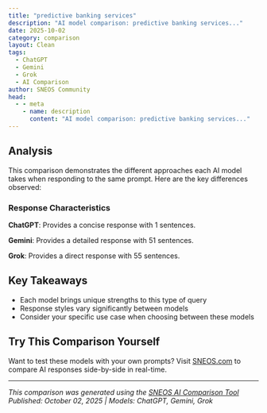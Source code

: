 ```yaml
---
title: "predictive banking services"
description: "AI model comparison: predictive banking services..."
date: 2025-10-02
category: comparison
layout: Clean
tags:
  - ChatGPT
  - Gemini
  - Grok
  - AI Comparison
author: SNEOS Community
head:
  - - meta
    - name: description
      content: "AI model comparison: predictive banking services..."
---
```


<ChatComparison
  title="predictive banking services"
  prompt="predictive banking services"
  :responses='{
    "ChatGPT": "Predictive banking services leverage data analytics, machine learning, and artificial intelligence to foresee customer needs and behaviors, improve service offerings, and enhance overall customer experiences. Here are some key aspects and examples of predictive banking services:\n\n### 1. **Customer Analytics**\n   - **Behavioral Forecasting:** Banks can use transaction history and customer behavior data to predict future spending patterns, helping in tailored product offerings.\n   - **Churn Prediction:** By identifying signs of disengagement or dissatisfaction, banks can proactively reach out to retain customers.\n\n### 2. **Personalized Financial Products**\n   - **Customized Offers:** Predictive analytics can identify which financial products (like loans, credit cards, or insurance) would likely interest specific customers based on their financial behavior and life stage.\n   - **Targeted Marketing Campaigns:** Banks can create highly targeted marketing campaigns based on predicted customer needs, leading to higher conversion rates.\n\n### 3. **Risk Management**\n   - **Credit Scoring:** By analyzing past behavior and other variables, predictive algorithms can provide smarter credit scores that reflect a customer&#39;s current risk profile better than traditional models.\n   - **Fraud Detection:** Machine learning models can analyze transaction data in real-time to identify potentially fraudulent activities, enhancing security.\n\n### 4. **Financial Advisory Services**\n   - **Automated Investment Advice:** Predictive analytics can guide robo-advisors to provide personalized investment strategies based on market trends and individual risk tolerance.\n   - **Savings Recommendations:** Using trends in spending and income, banks can recommend optimal savings plans or investment opportunities for customers.\n\n### 5. **Operational Efficiency**\n   - **Demand Forecasting:** Predictive analytics can help banks forecast demand for services and optimize staffing and resource allocation.\n   - **Branch Optimization:** By analyzing customer flow and transaction patterns, banks can better manage their physical branches to meet customer needs.\n\n### 6. **Enhanced Customer Experience**\n   - **Virtual Assistants:** AI-driven chatbots can utilize predictive capabilities to offer tailored responses to customer inquiries, enhancing engagement and support.\n   - **Proactive Notifications:** Banks can send alerts or reminders for payment due dates, exceeding spending limits, or personalized financial tips based on predictive analytics.\n\n### 7. **Regulatory Compliance**\n   - **Anti-Money Laundering (AML):** Predictive models can help identify patterns indicative of money laundering, assisting in compliance with regulatory requirements.\n\n### Conclusion\nPredictive banking services can significantly transform the banking industry by improving personalization, enhancing security, and increasing operational efficiency. These innovations not only benefit banks through improved customer relationships and risk management, but also empower customers with better financial decision-making tools. As technology advances, the capabilities of predictive banking services are likely to improve, leading to even more sophisticated and efficient financial services.",
    "Gemini": "Predictive banking services leverage data analytics, machine learning, and artificial intelligence to anticipate customer needs and behaviors. This allows banks to offer proactive and personalized financial solutions, improving customer experience and driving revenue. Here\u0027s a breakdown of the key aspects of predictive banking:\n\n**Core Functionality \u0026 Capabilities:**\n\n*   **Data Collection and Analysis:**  Aggregates and analyzes vast amounts of data from various sources including:\n    *   Transaction history\n    *   Account balances\n    *   Demographic information\n    *   Social media activity\n    *   Website and app usage\n    *   Location data (with consent)\n    *   Market trends\n    *   Economic indicators\n\n*   **Predictive Modeling:** Employs machine learning algorithms to build models that forecast future events, trends, and customer behavior.  Common techniques include:\n    *   Regression analysis\n    *   Classification algorithms (e.g., decision trees, support vector machines)\n    *   Time series analysis\n    *   Clustering\n\n*   **Personalized Recommendations:**  Offers tailored financial products, services, and advice based on predicted needs and risk profiles.\n\n*   **Risk Management:**  Predicts potential fraud, credit defaults, and other risks, enabling proactive mitigation strategies.\n\n*   **Process Automation:** Automates tasks like loan approvals, customer service interactions, and fraud detection, improving efficiency and reducing costs.\n\n**Specific Examples of Predictive Banking Services:**\n\n*   **Personalized Financial Advice:**\n    *   **Budgeting and Savings:** Predicting potential overspending and recommending savings strategies.\n    *   **Investment Recommendations:** Suggesting investment opportunities based on risk tolerance and financial goals.\n    *   **Debt Management:** Identifying opportunities for debt consolidation or refinancing.\n    *   **Financial Planning:** Providing tailored financial plans based on life stage and goals.\n\n*   **Proactive Customer Service:**\n    *   **Fraud Detection:** Identifying and preventing fraudulent transactions in real-time.\n    *   **Customer Churn Prediction:** Identifying customers at risk of leaving and proactively offering incentives to retain them.\n    *   **Personalized Product Offers:**  Recommending relevant products like credit cards, loans, or insurance based on predicted needs.\n    *   **Anticipatory Support:** Offering assistance before a customer even realizes they need it (e.g., anticipating travel needs and offering foreign currency exchange).\n\n*   **Loan and Credit Risk Assessment:**\n    *   **Credit Scoring:** Predicting the likelihood of loan default based on a broader range of data points than traditional credit scores.\n    *   **Loan Approval Automation:** Automating the loan approval process for qualified applicants, reducing processing time.\n    *   **Dynamic Interest Rates:** Adjusting interest rates based on predicted risk levels.\n\n*   **Fraud Prevention:**\n    *   **Anomaly Detection:** Identifying unusual transaction patterns that could indicate fraud.\n    *   **Real-time Monitoring:** Monitoring transactions in real-time and flagging suspicious activity for further investigation.\n    *   **Predictive Alerts:** Sending alerts to customers when unusual activity is detected on their accounts.\n\n*   **Targeted Marketing:**\n    *   **Personalized Marketing Campaigns:** Creating targeted marketing campaigns based on customer preferences and predicted needs.\n    *   **Optimized Marketing Spend:** Allocating marketing resources more efficiently by focusing on the most receptive customers.\n\n**Benefits of Predictive Banking:**\n\n*   **Improved Customer Experience:** Personalized services and proactive support enhance customer satisfaction and loyalty.\n*   **Increased Revenue:** Targeted product offerings and effective marketing campaigns drive sales and revenue growth.\n*   **Reduced Costs:** Automation and risk management improvements reduce operational costs and losses.\n*   **Enhanced Risk Management:** Proactive identification and mitigation of fraud and credit risk.\n*   **Better Decision-Making:** Data-driven insights support more informed business decisions.\n*   **Competitive Advantage:** Enables banks to differentiate themselves in a competitive market.\n\n**Challenges of Predictive Banking:**\n\n*   **Data Quality and Governance:**  Requires high-quality, accurate, and complete data for effective modeling.  Data privacy and security are also paramount.\n*   **Model Accuracy and Bias:**  Machine learning models can be biased if trained on biased data, leading to unfair or discriminatory outcomes.  Requires careful monitoring and mitigation of bias.\n*   **Regulatory Compliance:**  Must comply with regulations regarding data privacy, fair lending, and consumer protection.\n*   **Lack of Talent:**  Requires skilled data scientists, machine learning engineers, and domain experts.\n*   **Integration Complexity:**  Integrating predictive analytics into existing banking systems can be complex and costly.\n*   **Explainability and Transparency:**  Black-box models can be difficult to understand, making it challenging to explain decisions to customers and regulators.  Explainable AI (XAI) is becoming increasingly important.\n*   **Customer Trust and Acceptance:**  Customers may be hesitant to share their data or trust AI-powered recommendations.  Transparency and clear communication are essential.\n\n**Future Trends:**\n\n*   **AI-Powered Chatbots and Virtual Assistants:** Providing personalized financial advice and customer service through conversational interfaces.\n*   **Real-time Personalization:**  Delivering personalized experiences in real-time based on contextual information.\n*   **Embedded Finance:**  Integrating financial services into non-financial platforms and ecosystems.\n*   **Explainable AI (XAI):**  Developing models that are more transparent and easier to understand.\n*   **Federated Learning:** Training models on decentralized data without sharing sensitive information.\n*   **Generative AI:**  Using generative AI to create personalized financial content, simulate financial scenarios, and generate new financial products.\n\n**In conclusion, predictive banking is transforming the financial services industry by enabling banks to deliver more personalized, proactive, and efficient services. While there are challenges to overcome, the potential benefits are significant, and the adoption of predictive analytics is expected to continue to grow in the coming years.**\n",
    "Grok": "Predictive banking services refer to the use of advanced analytics, machine learning, and artificial intelligence (AI) by financial institutions to anticipate customer needs, behaviors, and potential risks. These services leverage vast amounts of data\u2014such as transaction history, spending patterns, credit scores, and even social media activity\u2014to make predictions and provide personalized experiences, improve operational efficiency, and mitigate risks.\n\n### Key Aspects of Predictive Banking Services:\n1. **Personalized Financial Advice**:\n   - Predictive models analyze customer data to offer tailored financial products, such as loans, credit cards, or investment opportunities.\n   - Example: Suggesting a savings plan or alerting a customer to potential overspending based on their transaction patterns.\n\n2. **Fraud Detection and Prevention**:\n   - AI algorithms detect unusual patterns or anomalies in transactions in real-time to identify potential fraud.\n   - Example: Flagging a transaction from an unusual location or device and blocking it until the customer confirms legitimacy.\n\n3. **Credit Risk Assessment**:\n   - Predictive analytics evaluate a customer\u0027s creditworthiness more accurately by considering alternative data (e.g., utility payments, rental history) alongside traditional credit scores.\n   - Example: Offering pre-approved loans to customers with a high likelihood of repayment based on predictive scoring.\n\n4. **Customer Retention and Churn Prediction**:\n   - Banks use predictive models to identify customers at risk of leaving (churn) and take proactive measures to retain them, such as offering incentives or better rates.\n   - Example: Noticing decreased account activity and reaching out with a personalized offer to re-engage the customer.\n\n5. **Cash Flow and Liquidity Management**:\n   - Predictive tools help banks forecast cash flow needs and manage liquidity by analyzing market trends, customer withdrawal patterns, and economic indicators.\n   - Example: Predicting peak withdrawal times (e.g., holiday seasons) to ensure sufficient ATM cash availability.\n\n6. **Investment and Portfolio Management**:\n   - Predictive analytics help customers and banks make informed investment decisions by forecasting market trends and assessing risks.\n   - Example: Recommending stocks or funds based on predictive market analysis.\n\n7. **Operational Efficiency**:\n   - Banks use predictive models to optimize staffing, branch operations, and resource allocation by forecasting customer footfall or digital banking usage trends.\n   - Example: Predicting busy hours at branches to schedule more staff during peak times.\n\n### Technologies Driving Predictive Banking Services:\n- **Machine Learning (ML) and AI**: For building models that learn from data and improve predictions over time.\n- **Big Data Analytics**: To process and analyze large volumes of structured and unstructured data.\n- **Natural Language Processing (NLP)**: To analyze customer interactions (e.g., chatbots, social media sentiment) for better service.\n- **Cloud Computing**: For scalable storage and processing power to handle real-time analytics.\n\n### Benefits of Predictive Banking Services:\n- **Enhanced Customer Experience**: Personalized services increase customer satisfaction and loyalty.\n- **Risk Mitigation**: Early detection of fraud, defaults, or market risks protects both the bank and customers.\n- **Cost Efficiency**: Automating processes and optimizing resources reduce operational costs.\n- **Competitive Advantage**: Banks that adopt predictive services can differentiate themselves in a crowded market.\n\n### Challenges and Considerations:\n- **Data Privacy and Security**: Handling sensitive customer data requires strict compliance with regulations like GDPR, CCPA, or local data protection laws.\n- **Accuracy of Predictions**: Poor data quality or biased algorithms can lead to incorrect predictions, harming customer trust.\n- **Ethical Concerns**: Over-reliance on AI for decisions (e.g., loan approvals) may raise concerns about fairness and transparency.\n- **Implementation Costs**: High initial investment in technology and talent can be a barrier for smaller institutions.\n\n### Real-World Examples:\n1. **JPMorgan Chase**: Uses AI and predictive analytics for fraud detection and to offer personalized financial advice through its digital platforms.\n2. **Bank of America**: Employs predictive tools in its virtual assistant, Erica, to help customers manage finances by providing insights and reminders.\n3. **HSBC**: Leverages predictive analytics to assess credit risk and detect money laundering activities by analyzing transaction patterns.\n\n### Future of Predictive Banking Services:\nAs technology evolves, predictive banking services will become even more sophisticated. Integration with Internet of Things (IoT) devices, enhanced use of alternative data, and advancements in AI will enable hyper-personalized services. Additionally, open banking frameworks will allow banks to access broader datasets with customer consent, further refining predictions.\n\nIn summary, predictive banking services are transforming the financial industry by making it more proactive, customer-centric, and efficient. However, balancing innovation with privacy and ethical considerations remains critical for sustainable adoption. If you have a specific application or technology in mind, let me know, and I can dive deeper!"
  }'
  published-date="12:57"
/>

## Analysis

This comparison demonstrates the different approaches each AI model takes when responding to the same prompt. Here are the key differences observed:

### Response Characteristics

**ChatGPT**: Provides a concise response with 1 sentences. 

**Gemini**: Provides a detailed response with 51 sentences. 

**Grok**: Provides a direct response with 55 sentences. 

## Key Takeaways

- Each model brings unique strengths to this type of query
- Response styles vary significantly between models
- Consider your specific use case when choosing between these models

## Try This Comparison Yourself

Want to test these models with your own prompts? Visit [SNEOS.com](https://sneos.com) to compare AI responses side-by-side in real-time.

---

*This comparison was generated using the [SNEOS AI Comparison Tool](https://sneos.com)*
*Published: October 02, 2025 | Models: ChatGPT, Gemini, Grok*
